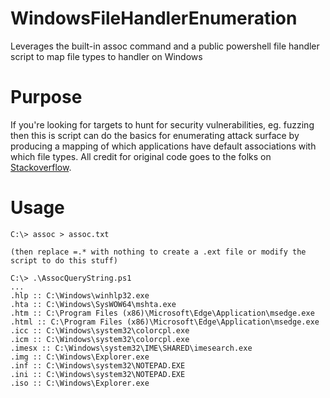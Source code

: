 # WindowsFileHandlerEnumeration
Leverages the built-in assoc command and a public powershell file handler script to map file types to handler on Windows

# Purpose
If you're looking for targets to hunt for security vulnerabilities, eg. fuzzing then this is script can do the basics for enumerating attack surface by producing a mapping of which applications have default associations with which file types. All credit for original code goes to the folks on [Stackoverflow](https://stackoverflow.com/a/60972216).

# Usage

```
C:\> assoc > assoc.txt

(then replace =.* with nothing to create a .ext file or modify the script to do this stuff)

C:\> .\AssocQueryString.ps1
...
.hlp :: C:\Windows\winhlp32.exe
.hta :: C:\Windows\SysWOW64\mshta.exe
.htm :: C:\Program Files (x86)\Microsoft\Edge\Application\msedge.exe
.html :: C:\Program Files (x86)\Microsoft\Edge\Application\msedge.exe
.icc :: C:\Windows\system32\colorcpl.exe
.icm :: C:\Windows\system32\colorcpl.exe
.imesx :: C:\Windows\system32\IME\SHARED\imesearch.exe
.img :: C:\Windows\Explorer.exe
.inf :: C:\Windows\system32\NOTEPAD.EXE
.ini :: C:\Windows\system32\NOTEPAD.EXE
.iso :: C:\Windows\Explorer.exe
```
